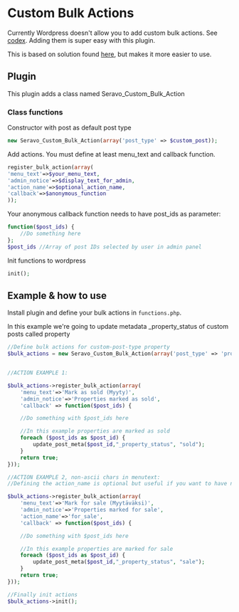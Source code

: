 Custom Bulk Actions
===================
Currently Wordpress doesn't allow you to add custom bulk actions. See [codex](http://codex.wordpress.org/Plugin_API/Filter_Reference/bulk_actions). Adding them is super easy with this plugin.

This is based on solution found [here](http://www.skyverge.com/blog/add-custom-bulk-action/), but makes it more easier to use.

## Plugin

This plugin adds a class named Seravo_Custom_Bulk_Action

### Class functions

Constructor with post as default post type
	
```php
new Seravo_Custom_Bulk_Action(array('post_type' => $custom_post));
```

Add actions. You must define at least menu_text and callback function.

```php
register_bulk_action(array(
'menu_text'=>$your_menu_text,
'admin_notice'=>$display_text_for_admin,
'action_name'=>$optional_action_name,
'callback'=>$anonymous_function
));
```

Your anonymous callback function needs to have post_ids as parameter:

```php
function($post_ids) {
	//Do something here
};
$post_ids //Array of post IDs selected by user in admin panel
```

Init functions to wordpress

```php
init();
```

## Example & how to use
Install plugin and define your bulk actions in `functions.php`.

In this example we're going to update metadata _property_status of custom posts called property
```php
//Define bulk actions for custom-post-type property
$bulk_actions = new Seravo_Custom_Bulk_Action(array('post_type' => 'property'));


//ACTION EXAMPLE 1:

$bulk_actions->register_bulk_action(array(
	'menu_text'=>'Mark as sold (Myyty)',
	'admin_notice'=>'Properties marked as sold',
	'callback' => function($post_ids) {

	//Do something with $post_ids here

	//In this example properties are marked as sold
	foreach ($post_ids as $post_id) {
		update_post_meta($post_id,"_property_status", "sold");
	}
	return true;
}));

//ACTION EXAMPLE 2, non-ascii chars in menutext:
//Defining the action_name is optional but useful if you want to have non-ascii chars in menu_text

$bulk_actions->register_bulk_action(array(
	'menu_text'=>'Mark for sale (Myytäväksi)',
	'admin_notice'=>'Properties marked for sale',
	'action_name'=>'for_sale',
	'callback' => function($post_ids) {

	//Do something with $post_ids here

	//In this example properties are marked for sale
	foreach ($post_ids as $post_id) {
		update_post_meta($post_id,"_property_status", "sale");
	}
	return true;
}));

//Finally init actions
$bulk_actions->init();
```

